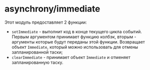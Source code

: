 # asynchrony/immediate

Этот модуль предоставляет 2 функции:
  - `setImmediate` - выполнит код в конце текущего цикла событий. Первым аргументом принимает функцию колбэк, вторым - аргументы которые будут переданы этой функции. Возвращает объект `Immediate`, который можно использовать для отмены запланированной таски;
  - `clearImmediate` - принимает объект `Immediate` и отменяет запланированную таску.